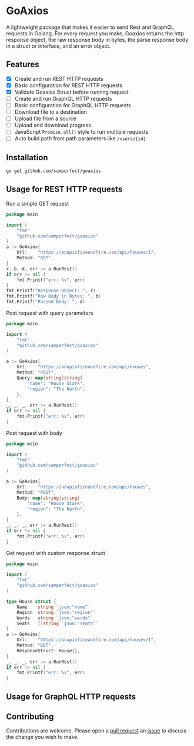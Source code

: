# GoAxios

A lightweight package that makes it easier to send Rest and GraphQL requests in Golang.
For every request you make, Goaxios returns the http response object, the raw response body in bytes, the parse response body in a struct or interface, and an error object.

## Features

- [x] Create and run REST HTTP requests
- [x] Basic configuration for REST HTTP requests
- [x] Validate Goaxios Struct before running request
- [ ] Create and run GraphQL HTTP requests
- [ ] Basic configuration for GraphQL HTTP requests
- [ ] Download file to a destination
- [ ] Upload file from a source
- [ ] Upload and download progress
- [ ] JavaScript `Promise.all()` style to run multiple requests
- [ ] Auto build path from path parameters like `/users/{id}`

## Installation

```bash
go get github.com/samperfect/goaxios
```

## Usage for REST HTTP requests

Run a simple GET request

```go
package main

import (
    "fmt"
    "github.com/samperfect/goaxios"
)
a := GoAxios{
    Url:    "https://anapioficeandfire.com/api/houses/1",
    Method: "GET",
}
r, b, d, err := a.RunRest()
if err != nil {
    fmt.Printf("err: %v", err)
}
fmt.Printf("Response Object: ", r)
fmt.Printf("Raw Body in Bytes: ", b)
fmt.Printf("Parsed Body: ", d)
```

Post request with query parameters

```go
package main

import (
    "fmt"
    "github.com/samperfect/goaxios"
)

a := GoAxios{
    Url:    "https://anapioficeandfire.com/api/houses",
    Method: "POST",
    Query: map[string]string{
        "name": "House Stark",
        "region": "The North",
    },
}
_, _, _, err := a.RunRest()
if err != nil {
    fmt.Printf("err: %v", err)
}
```

Post request with body

```go
package main

import (
    "fmt"
    "github.com/samperfect/goaxios"
)

a := GoAxios{
    Url:    "https://anapioficeandfire.com/api/houses",
    Method: "POST",
    Body: map[string]string{
        "name": "House Stark",
        "region": "The North",
    },
}
_, _, _, err := a.RunRest()
if err != nil {
    fmt.Printf("err: %v", err)
}
```

Get request with custom response struct

```go
package main

import (
    "fmt"
    "github.com/samperfect/goaxios"
)

type House struct {
    Name    string `json:"name"`
    Region  string `json:"region"`
    Words   string `json:"words"`
    Seats   []string `json:"seats"`
}
a := GoAxios{
    Url:    "https://anapioficeandfire.com/api/houses/1",
    Method: "GET",
    ResponseStruct: House{},
}
_, _, _, err := a.RunRest()
if err != nil {
    fmt.Printf("err: %v", err)
}
```

## Usage for GraphQL HTTP requests

## Contributing

Contributions are welcome. Please open a [pull request](https://github.com/samperfect/goaxios/pulls) an [issue](https://github.com/samperfect/goaxios/issues) to discuss the change you wish to make.
